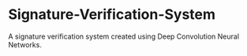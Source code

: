 # Signature-Verification-System
A signature verification system created using Deep Convolution Neural Networks.

